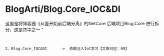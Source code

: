 ﻿# BlogArti/Blog.Core_IOC&DI
 
这里是将博客园《从壹开始前后端分离》的NetCore 后端项目Blog.Core 进行拆分，这是其中之一：
```


2、Blog.Core_IOC&DI      ->  依赖注入IoC学习【文章对应：09】


```
